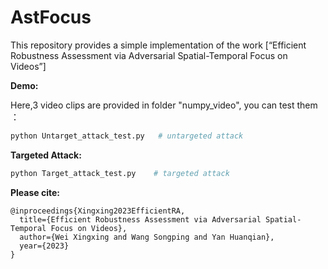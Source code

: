 # AstFocus
This repository provides a simple implementation of the work [“Efficient Robustness Assessment via
Adversarial Spatial-Temporal Focus on Videos”]

**Demo:**

Here,3 video clips are provided in folder "numpy_video", you can test them ：

```python
python Untarget_attack_test.py   # untargeted attack
```


**Targeted Attack:**

```python
python Target_attack_test.py    # targeted attack
```

**Please cite:**

```
@inproceedings{Xingxing2023EfficientRA,
  title={Efficient Robustness Assessment via Adversarial Spatial-Temporal Focus on Videos},
  author={Wei Xingxing and Wang Songping and Yan Huanqian},
  year={2023}
}
```



